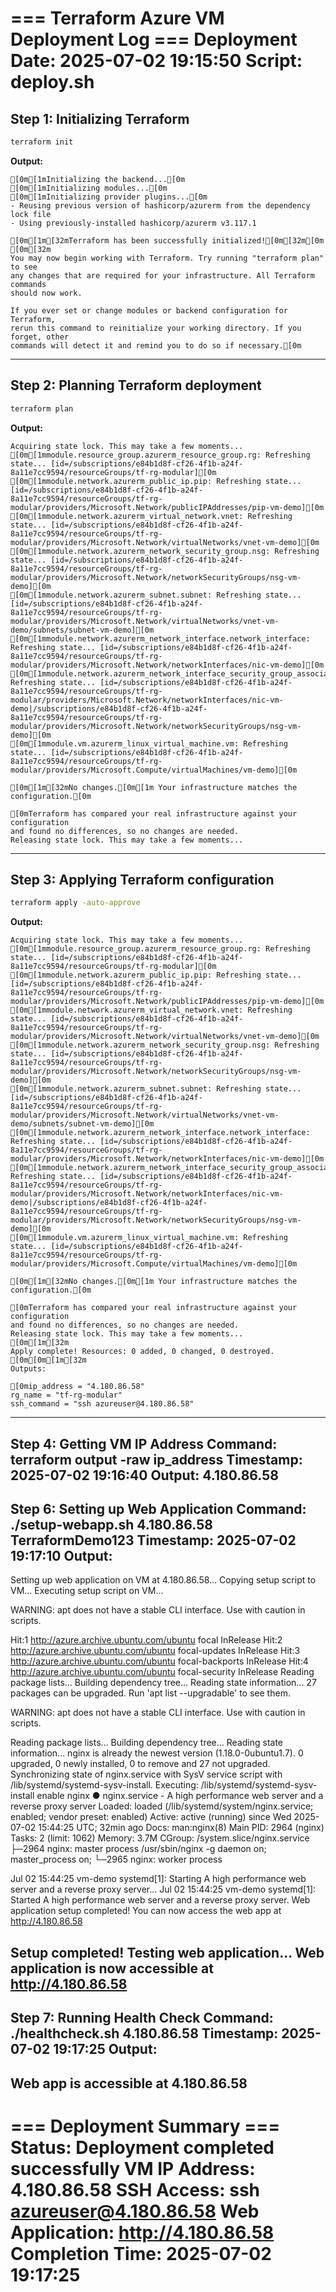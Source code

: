 === Terraform Azure VM Deployment Log ===
Deployment Date: 2025-07-02 19:15:50
Script: deploy.sh
===========================================

## Step 1: Initializing Terraform

```bash
terraform init
```

**Output:**
```
[0m[1mInitializing the backend...[0m
[0m[1mInitializing modules...[0m
[0m[1mInitializing provider plugins...[0m
- Reusing previous version of hashicorp/azurerm from the dependency lock file
- Using previously-installed hashicorp/azurerm v3.117.1

[0m[1m[32mTerraform has been successfully initialized![0m[32m[0m
[0m[32m
You may now begin working with Terraform. Try running "terraform plan" to see
any changes that are required for your infrastructure. All Terraform commands
should now work.

If you ever set or change modules or backend configuration for Terraform,
rerun this command to reinitialize your working directory. If you forget, other
commands will detect it and remind you to do so if necessary.[0m
```

---

## Step 2: Planning Terraform deployment

```bash
terraform plan
```

**Output:**
```
Acquiring state lock. This may take a few moments...
[0m[1mmodule.resource_group.azurerm_resource_group.rg: Refreshing state... [id=/subscriptions/e84b1d8f-cf26-4f1b-a24f-8a11e7cc9594/resourceGroups/tf-rg-modular][0m
[0m[1mmodule.network.azurerm_public_ip.pip: Refreshing state... [id=/subscriptions/e84b1d8f-cf26-4f1b-a24f-8a11e7cc9594/resourceGroups/tf-rg-modular/providers/Microsoft.Network/publicIPAddresses/pip-vm-demo][0m
[0m[1mmodule.network.azurerm_virtual_network.vnet: Refreshing state... [id=/subscriptions/e84b1d8f-cf26-4f1b-a24f-8a11e7cc9594/resourceGroups/tf-rg-modular/providers/Microsoft.Network/virtualNetworks/vnet-vm-demo][0m
[0m[1mmodule.network.azurerm_network_security_group.nsg: Refreshing state... [id=/subscriptions/e84b1d8f-cf26-4f1b-a24f-8a11e7cc9594/resourceGroups/tf-rg-modular/providers/Microsoft.Network/networkSecurityGroups/nsg-vm-demo][0m
[0m[1mmodule.network.azurerm_subnet.subnet: Refreshing state... [id=/subscriptions/e84b1d8f-cf26-4f1b-a24f-8a11e7cc9594/resourceGroups/tf-rg-modular/providers/Microsoft.Network/virtualNetworks/vnet-vm-demo/subnets/subnet-vm-demo][0m
[0m[1mmodule.network.azurerm_network_interface.network_interface: Refreshing state... [id=/subscriptions/e84b1d8f-cf26-4f1b-a24f-8a11e7cc9594/resourceGroups/tf-rg-modular/providers/Microsoft.Network/networkInterfaces/nic-vm-demo][0m
[0m[1mmodule.network.azurerm_network_interface_security_group_association.nsg_asssoc: Refreshing state... [id=/subscriptions/e84b1d8f-cf26-4f1b-a24f-8a11e7cc9594/resourceGroups/tf-rg-modular/providers/Microsoft.Network/networkInterfaces/nic-vm-demo|/subscriptions/e84b1d8f-cf26-4f1b-a24f-8a11e7cc9594/resourceGroups/tf-rg-modular/providers/Microsoft.Network/networkSecurityGroups/nsg-vm-demo][0m
[0m[1mmodule.vm.azurerm_linux_virtual_machine.vm: Refreshing state... [id=/subscriptions/e84b1d8f-cf26-4f1b-a24f-8a11e7cc9594/resourceGroups/tf-rg-modular/providers/Microsoft.Compute/virtualMachines/vm-demo][0m

[0m[1m[32mNo changes.[0m[1m Your infrastructure matches the configuration.[0m

[0mTerraform has compared your real infrastructure against your configuration
and found no differences, so no changes are needed.
Releasing state lock. This may take a few moments...
```

---

## Step 3: Applying Terraform configuration

```bash
terraform apply -auto-approve
```

**Output:**
```
Acquiring state lock. This may take a few moments...
[0m[1mmodule.resource_group.azurerm_resource_group.rg: Refreshing state... [id=/subscriptions/e84b1d8f-cf26-4f1b-a24f-8a11e7cc9594/resourceGroups/tf-rg-modular][0m
[0m[1mmodule.network.azurerm_public_ip.pip: Refreshing state... [id=/subscriptions/e84b1d8f-cf26-4f1b-a24f-8a11e7cc9594/resourceGroups/tf-rg-modular/providers/Microsoft.Network/publicIPAddresses/pip-vm-demo][0m
[0m[1mmodule.network.azurerm_virtual_network.vnet: Refreshing state... [id=/subscriptions/e84b1d8f-cf26-4f1b-a24f-8a11e7cc9594/resourceGroups/tf-rg-modular/providers/Microsoft.Network/virtualNetworks/vnet-vm-demo][0m
[0m[1mmodule.network.azurerm_network_security_group.nsg: Refreshing state... [id=/subscriptions/e84b1d8f-cf26-4f1b-a24f-8a11e7cc9594/resourceGroups/tf-rg-modular/providers/Microsoft.Network/networkSecurityGroups/nsg-vm-demo][0m
[0m[1mmodule.network.azurerm_subnet.subnet: Refreshing state... [id=/subscriptions/e84b1d8f-cf26-4f1b-a24f-8a11e7cc9594/resourceGroups/tf-rg-modular/providers/Microsoft.Network/virtualNetworks/vnet-vm-demo/subnets/subnet-vm-demo][0m
[0m[1mmodule.network.azurerm_network_interface.network_interface: Refreshing state... [id=/subscriptions/e84b1d8f-cf26-4f1b-a24f-8a11e7cc9594/resourceGroups/tf-rg-modular/providers/Microsoft.Network/networkInterfaces/nic-vm-demo][0m
[0m[1mmodule.network.azurerm_network_interface_security_group_association.nsg_asssoc: Refreshing state... [id=/subscriptions/e84b1d8f-cf26-4f1b-a24f-8a11e7cc9594/resourceGroups/tf-rg-modular/providers/Microsoft.Network/networkInterfaces/nic-vm-demo|/subscriptions/e84b1d8f-cf26-4f1b-a24f-8a11e7cc9594/resourceGroups/tf-rg-modular/providers/Microsoft.Network/networkSecurityGroups/nsg-vm-demo][0m
[0m[1mmodule.vm.azurerm_linux_virtual_machine.vm: Refreshing state... [id=/subscriptions/e84b1d8f-cf26-4f1b-a24f-8a11e7cc9594/resourceGroups/tf-rg-modular/providers/Microsoft.Compute/virtualMachines/vm-demo][0m

[0m[1m[32mNo changes.[0m[1m Your infrastructure matches the configuration.[0m

[0mTerraform has compared your real infrastructure against your configuration
and found no differences, so no changes are needed.
Releasing state lock. This may take a few moments...
[0m[1m[32m
Apply complete! Resources: 0 added, 0 changed, 0 destroyed.
[0m[0m[1m[32m
Outputs:

[0mip_address = "4.180.86.58"
rg_name = "tf-rg-modular"
ssh_command = "ssh azureuser@4.180.86.58"
```

---

Step 4: Getting VM IP Address
Command: terraform output -raw ip_address
Timestamp: 2025-07-02 19:16:40
Output: 4.180.86.58
----------------------------------------

Step 6: Setting up Web Application
Command: ./setup-webapp.sh 4.180.86.58 TerraformDemo123
Timestamp: 2025-07-02 19:17:10
Output:
----------------------------------------
Setting up web application on VM at 4.180.86.58...
Copying setup script to VM...
Executing setup script on VM...

WARNING: apt does not have a stable CLI interface. Use with caution in scripts.

Hit:1 http://azure.archive.ubuntu.com/ubuntu focal InRelease
Hit:2 http://azure.archive.ubuntu.com/ubuntu focal-updates InRelease
Hit:3 http://azure.archive.ubuntu.com/ubuntu focal-backports InRelease
Hit:4 http://azure.archive.ubuntu.com/ubuntu focal-security InRelease
Reading package lists...
Building dependency tree...
Reading state information...
27 packages can be upgraded. Run 'apt list --upgradable' to see them.

WARNING: apt does not have a stable CLI interface. Use with caution in scripts.

Reading package lists...
Building dependency tree...
Reading state information...
nginx is already the newest version (1.18.0-0ubuntu1.7).
0 upgraded, 0 newly installed, 0 to remove and 27 not upgraded.
Synchronizing state of nginx.service with SysV service script with /lib/systemd/systemd-sysv-install.
Executing: /lib/systemd/systemd-sysv-install enable nginx
● nginx.service - A high performance web server and a reverse proxy server
     Loaded: loaded (/lib/systemd/system/nginx.service; enabled; vendor preset: enabled)
     Active: active (running) since Wed 2025-07-02 15:44:25 UTC; 32min ago
       Docs: man:nginx(8)
   Main PID: 2964 (nginx)
      Tasks: 2 (limit: 1062)
     Memory: 3.7M
     CGroup: /system.slice/nginx.service
             ├─2964 nginx: master process /usr/sbin/nginx -g daemon on; master_process on;
             └─2965 nginx: worker process

Jul 02 15:44:25 vm-demo systemd[1]: Starting A high performance web server and a reverse proxy server...
Jul 02 15:44:25 vm-demo systemd[1]: Started A high performance web server and a reverse proxy server.
Web application setup completed!
You can now access the web app at http://4.180.86.58

Setup completed! Testing web application...
Web application is now accessible at http://4.180.86.58
----------------------------------------

Step 7: Running Health Check
Command: ./healthcheck.sh 4.180.86.58
Timestamp: 2025-07-02 19:17:25
Output:
----------------------------------------
Web app is accessible at 4.180.86.58
----------------------------------------

=== Deployment Summary ===
Status: Deployment completed successfully
VM IP Address: 4.180.86.58
SSH Access: ssh azureuser@4.180.86.58
Web Application: http://4.180.86.58
Completion Time: 2025-07-02 19:17:25
==========================
